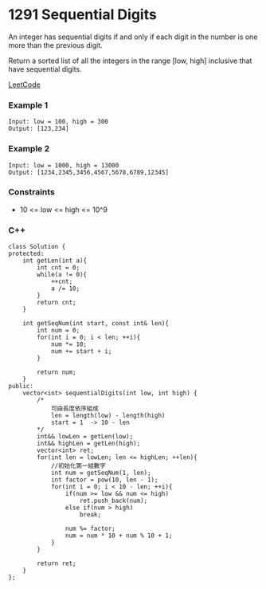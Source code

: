# 1291 Sequential Digits

An integer has sequential digits if and only if each digit in the number is one more than the previous digit.

Return a sorted list of all the integers in the range [low, high] inclusive that have sequential digits.


[LeetCode](https://leetcode.cn/problems/sequential-digits/description/)

### Example 1

```
Input: low = 100, high = 300
Output: [123,234]
```

### Example 2

```
Input: low = 1000, high = 13000
Output: [1234,2345,3456,4567,5678,6789,12345]
```

### Constraints

* 10 <= low <= high <= 10^9

### C++ 

```
class Solution {
protected:
    int getLen(int a){
        int cnt = 0;
        while(a != 0){
            ++cnt;
            a /= 10;
        }
        return cnt;
    }

    int getSeqNum(int start, const int& len){
        int num = 0;
        for(int i = 0; i < len; ++i){
            num *= 10;
            num += start + i;
        }

        return num;
    }
public:
    vector<int> sequentialDigits(int low, int high) {
        /*
            可由長度依序組成
            len = length(low) - length(high)
            start = 1  -> 10 - len
        */
        int&& lowLen = getLen(low);
        int&& highLen = getLen(high);
        vector<int> ret;
        for(int len = lowLen; len <= highLen; ++len){
            //初始化第一組數字   
            int num = getSeqNum(1, len);     
            int factor = pow(10, len - 1);   
            for(int i = 0; i < 10 - len; ++i){
                if(num >= low && num <= high)
                    ret.push_back(num);
                else if(num > high)
                    break;
                
                num %= factor;
                num = num * 10 + num % 10 + 1;
            }
        }
        
        return ret;
    }
};
```